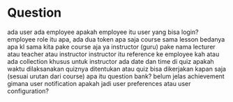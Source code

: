 # Question

ada user ada employee apakah employee itu user yang bisa login?
employee role itu apa, ada dua token apa saja
course sama lesson bedanya apa kl sama kita pake course aja ya
instructor (guru) pake nama lecturer atau teacher atau instructor
instructor itu reference ke employee kah atau ada collection khusus untuk instructor
ada date dan time di quiz apakah waktu dilaksanakan quiznya ditentukan atau quiz bisa dikerjakan kapan saja (sesuai urutan dari course)
apa itu question bank? belum jelas
achievement gimana
user notification apakah jadi user preferences atau user configuration?
